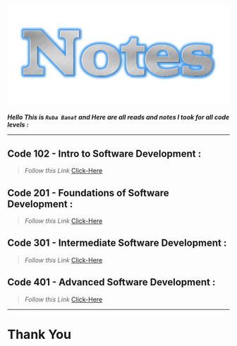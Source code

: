
   ![notes](imgs/notee.png)


***Hello This is `Ruba Banat` and Here are all reads and notes I took for all code levels :***

---

## Code 102 - Intro to Software Development :

>*Follow this Link*  [Click-Here](https://rubabanat.github.io/Reading-me/)


## Code 201 - Foundations of Software Development :


>*Follow this Link*  [Click-Here](https://rubabanat.github.io/Reading_Notes201/)


## Code 301 - Intermediate Software Development :

>*Follow this Link*  [Click-Here](https://rubabanat.github.io/Reading-Notes-301/)


## Code 401 - Advanced Software Development :

>*Follow this Link*  [Click-Here]()

---

# Thank You 
